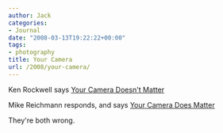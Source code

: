 ```yaml
---
author: Jack
categories:
- Journal
date: "2008-03-13T19:22:22+00:00"
tags:
- photography
title: Your Camera
url: /2008/your-camera/
---
```


Ken Rockwell says [Your Camera Doesn't Matter][1]

Mike Reichmann responds, and says [Your Camera Does Matter][2]

They're both wrong.

 [1]: http://www.kenrockwell.com/tech/notcamera.htm
 [2]: http://www.luminous-landscape.com/essays/cameras-matter.shtml